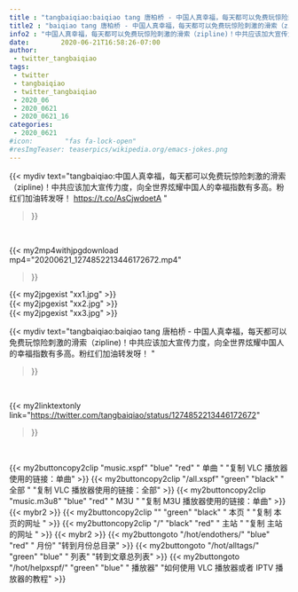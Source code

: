 ```yaml
---
title : "tangbaiqiao:baiqiao tang 唐柏桥 - 中国人真幸福，每天都可以免费玩惊险刺激的滑索（zipline)！中共应该加大宣传力度，向全世界炫耀中国人的幸福指数有多高。粉红们加油转发呀！ "
title2 : "baiqiao tang 唐柏桥 - 中国人真幸福，每天都可以免费玩惊险刺激的滑索（zipline)！中共应该加大宣传力度，向全世界炫耀中国人的幸福指数有多高。粉红们加油转发呀！ "
info2 : "中国人真幸福，每天都可以免费玩惊险刺激的滑索（zipline)！中共应该加大宣传力度，向全世界炫耀中国人的幸福指数有多高。粉红们加油转发呀！ https://t.co/AsCjwdoetA "
date:        2020-06-21T16:58:26-07:00
author:
 - twitter_tangbaiqiao
tags:
 - twitter
 - tangbaiqiao
 - twitter_tangbaiqiao
 - 2020_06
 - 2020_0621
 - 2020_0621_16
categories:
 - 2020_0621
#icon:        "fas fa-lock-open"
#resImgTeaser: teaserpics/wikipedia.org/emacs-jokes.png
---
```


{{< mydiv text="tangbaiqiao:中国人真幸福，每天都可以免费玩惊险刺激的滑索（zipline)！中共应该加大宣传力度，向全世界炫耀中国人的幸福指数有多高。粉红们加油转发呀！ https://t.co/AsCjwdoetA "
>}}
<br>


{{< my2mp4withjpgdownload mp4="20200621_1274852213446172672.mp4"
>}}

{{< my2jpgexist "xx1.jpg" >}}<br>
{{< my2jpgexist "xx2.jpg" >}}<br>
{{< my2jpgexist "xx3.jpg" >}}<br>



{{< mydiv text="tangbaiqiao:baiqiao tang 唐柏桥 - 中国人真幸福，每天都可以免费玩惊险刺激的滑索（zipline)！中共应该加大宣传力度，向全世界炫耀中国人的幸福指数有多高。粉红们加油转发呀！ "
>}}
<br>

{{< my2linktextonly link="https://twitter.com/tangbaiqiao/status/1274852213446172672"
>}}


<br>

{{< my2buttoncopy2clip "music.xspf"        "blue"   "red"    " 单曲 "  "复制 VLC 播放器使用的链接：单曲" >}} {{< my2buttoncopy2clip "/all.xspf"         "green"  "black"  " 全部 "  "复制 VLC 播放器使用的链接：全部" >}} {{< my2buttoncopy2clip "music.m3u8"        "blue"   "red"    " M3U  "    "复制 M3U 播放器使用的链接：单曲" >}} {{< mybr2 >}} {{< my2buttoncopy2clip ""                  "green"  "black"  " 本页 "    "复制 本页的网址 " >}} {{< my2buttoncopy2clip "/"                 "black"  "red"    " 主站 "    "复制 主站的网址 " >}} {{< mybr2 >}} {{< my2buttongoto      "/hot/endothers/"   "blue"   "red"    " 月份"   "转到月份总目录" >}} {{< my2buttongoto      "/hot/alltags/"     "green"  "blue"   " 列表"   "转到文章总列表" >}} {{< my2buttongoto      "/hot/helpxspf/"    "green"  "blue"   " 播放器" "如何使用 VLC 播放器或者 IPTV 播放器的教程" >}} 
